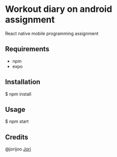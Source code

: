 # Workout diary on android assignment

React native mobile programming assignment

## Requirements

- npm
- expo
 
## Installation

\$ npm install

## Usage

\$ npm start

## Credits

@jorijoo [Jori](https://github.com/jorijoo)
